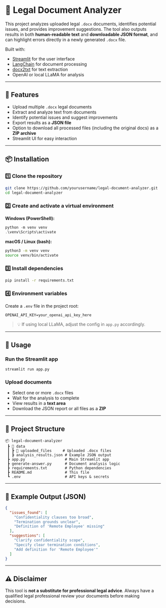 # 📄 Legal Document Analyzer

This project analyzes uploaded legal `.docx` documents, identifies potential issues, and provides improvement suggestions.
The tool also outputs results in both **human-readable text** and **downloadable JSON format**, and can highlight errors directly in a newly generated `.docx` file.

Built with:

* [Streamlit](https://streamlit.io/) for the user interface
* [LangChain](https://www.langchain.com/) for document processing
* [docx2txt](https://pypi.org/project/docx2txt/) for text extraction
* OpenAI or local LLaMA for analysis

---

## 🚀 Features

* Upload multiple `.docx` legal documents
* Extract and analyze text from documents
* Identify potential issues and suggest improvements
* Export results as a **JSON file**
* Option to download all processed files (including the original docs) as a **ZIP archive**
* Streamlit UI for easy interaction

---

## 📦 Installation

### 1️⃣ Clone the repository

```bash
git clone https://github.com/yourusername/legal-document-analyzer.git
cd legal-document-analyzer
```

### 2️⃣ Create and activate a virtual environment

**Windows (PowerShell):**

```powershell
python -m venv venv
.\venv\Scripts\activate
```

**macOS / Linux (bash):**

```bash
python3 -m venv venv
source venv/bin/activate
```

### 3️⃣ Install dependencies

```bash
pip install -r requirements.txt
```

### 4️⃣ Environment variables

Create a `.env` file in the project root:

```env
OPENAI_API_KEY=your_openai_api_key_here
```

> 💡 If using local LLaMA, adjust the config in `app.py` accordingly.

---

## 📜 Usage

### Run the Streamlit app

```bash
streamlit run app.py
```

### Upload documents

* Select one or more `.docx` files
* Wait for the analysis to complete
* View results in a **text area**
* Download the JSON report or all files as a **ZIP**

---

## 📂 Project Structure

```
📦 legal-document-analyzer
 ┣ 📂 data
 ┃ ┣ 📂 uploaded_files     # Uploaded .docx files
 ┃ ┣ analysis_results.json # Example JSON output
 ┣ app.py                  # Main Streamlit app
 ┣ generate-answer.py      # Document analysis logic
 ┣ requirements.txt        # Python dependencies
 ┣ README.md               # This file
 ┗ .env                    # API keys & secrets
```

---

## 📄 Example Output (JSON)

```json
{
  "issues_found": [
    "Confidentiality clauses too broad",
    "Termination grounds unclear",
    "Definition of 'Remote Employee' missing"
  ],
  "suggestions": [
    "Clarify confidentiality scope",
    "Specify clear termination conditions",
    "Add definition for 'Remote Employee'"
  ]
}
```

---

## ⚠️ Disclaimer

This tool is **not a substitute for professional legal advice**. Always have a qualified legal professional review your documents before making decisions.